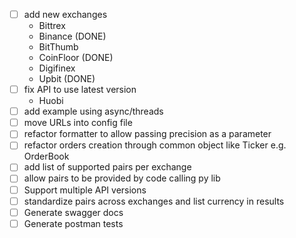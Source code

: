 - [ ] add new exchanges 
    * Bittrex
    * Binance (DONE)
    * BitThumb
    * CoinFloor (DONE)
    * Digifinex
    * Upbit (DONE)
- [ ] fix API to use latest version 
    * Huobi
- [ ] add example using async/threads
- [ ] move URLs into config file
- [ ] refactor formatter to allow passing precision as a parameter 
- [ ] refactor orders creation through common object like Ticker e.g. OrderBook
- [ ] add list of supported pairs per exchange
- [ ] allow pairs to be provided by code calling py lib
- [ ] Support multiple API versions
- [ ] standardize pairs across exchanges and list currency in results
- [ ] Generate swagger docs
- [ ] Generate postman tests
